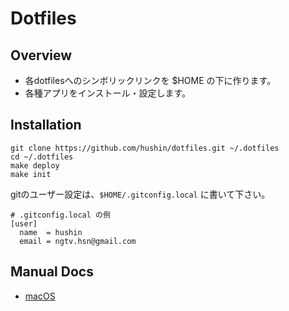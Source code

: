 # Dotfiles

## Overview

* 各dotfilesへのシンボリックリンクを $HOME の下に作ります。
* 各種アプリをインストール・設定します。

## Installation

```
git clone https://github.com/hushin/dotfiles.git ~/.dotfiles
cd ~/.dotfiles
make deploy
make init
```

gitのユーザー設定は、`$HOME/.gitconfig.local` に書いて下さい。

```
# .gitconfig.local の例
[user]
  name  = hushin
  email = ngtv.hsn@gmail.com
```

## Manual Docs

- [macOS](./docs/mac.md)
